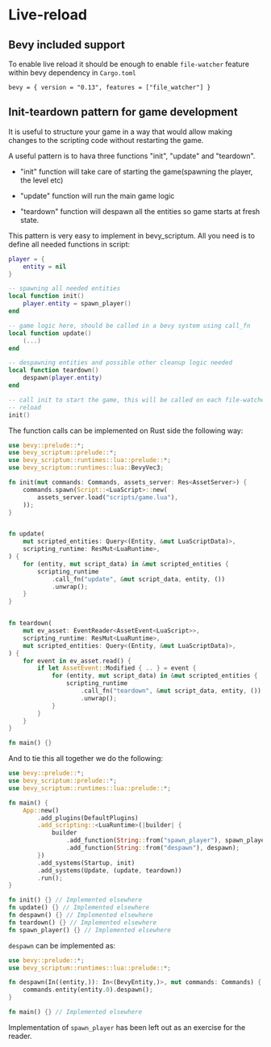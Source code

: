 # Live-reload

## Bevy included support

To enable live reload it should be enough to enable `file-watcher` feature
within bevy dependency in `Cargo.toml`

```
bevy = { version = "0.13", features = ["file_watcher"] }
```

## Init-teardown pattern for game development

It is useful to structure your game in a way that would allow making changes to
the scripting code without restarting the game.

A useful pattern is to hava three functions "init", "update" and "teardown".

- "init" function will take care of starting the game(spawning the player, the level etc)

- "update" function will run the main game logic

- "teardown" function will despawn all the entities so game starts at fresh state.

This pattern is very easy to implement in bevy_scriptum. All you need is to define all needed functions
in script:

```lua
player = {
    entity = nil
}

-- spawning all needed entities
local function init()
	player.entity = spawn_player()
end

-- game logic here, should be called in a bevy system using call_fn
local function update()
    (...)
end

-- despawning entities and possible other cleanup logic needed
local function teardown()
	despawn(player.entity)
end

-- call init to start the game, this will be called on each file-watcher script
-- reload
init()
```

The function calls can be implemented on Rust side the following way:

```rust
use bevy::prelude::*;
use bevy_scriptum::prelude::*;
use bevy_scriptum::runtimes::lua::prelude::*;
use bevy_scriptum::runtimes::lua::BevyVec3;

fn init(mut commands: Commands, assets_server: Res<AssetServer>) {
    commands.spawn(Script::<LuaScript>::new(
        assets_server.load("scripts/game.lua"),
    ));
}


fn update(
    mut scripted_entities: Query<(Entity, &mut LuaScriptData)>,
    scripting_runtime: ResMut<LuaRuntime>,
) {
    for (entity, mut script_data) in &mut scripted_entities {
        scripting_runtime
            .call_fn("update", &mut script_data, entity, ())
            .unwrap();
    }
}


fn teardown(
    mut ev_asset: EventReader<AssetEvent<LuaScript>>,
    scripting_runtime: ResMut<LuaRuntime>,
    mut scripted_entities: Query<(Entity, &mut LuaScriptData)>,
) {
    for event in ev_asset.read() {
        if let AssetEvent::Modified { .. } = event {
            for (entity, mut script_data) in &mut scripted_entities {
                scripting_runtime
                    .call_fn("teardown", &mut script_data, entity, ())
                    .unwrap();
            }
        }
    }
}

fn main() {}
```

And to tie this all together we do the following:

```rust
use bevy::prelude::*;
use bevy_scriptum::prelude::*;
use bevy_scriptum::runtimes::lua::prelude::*;

fn main() {
    App::new()
        .add_plugins(DefaultPlugins)
        .add_scripting::<LuaRuntime>(|builder| {
            builder
                .add_function(String::from("spawn_player"), spawn_player)
                .add_function(String::from("despawn"), despawn);
        })
        .add_systems(Startup, init)
        .add_systems(Update, (update, teardown))
        .run();
}

fn init() {} // Implemented elsewhere
fn update() {} // Implemented elsewhere
fn despawn() {} // Implemented elsewhere
fn teardown() {} // Implemented elsewhere
fn spawn_player() {} // Implemented elsewhere
```

`despawn` can be implemented as:

```rust
use bevy::prelude::*;
use bevy_scriptum::runtimes::lua::prelude::*;

fn despawn(In((entity,)): In<(BevyEntity,)>, mut commands: Commands) {
    commands.entity(entity.0).despawn();
}

fn main() {} // Implemented elsewhere
```

Implementation of `spawn_player` has been left out as an exercise for the reader.
